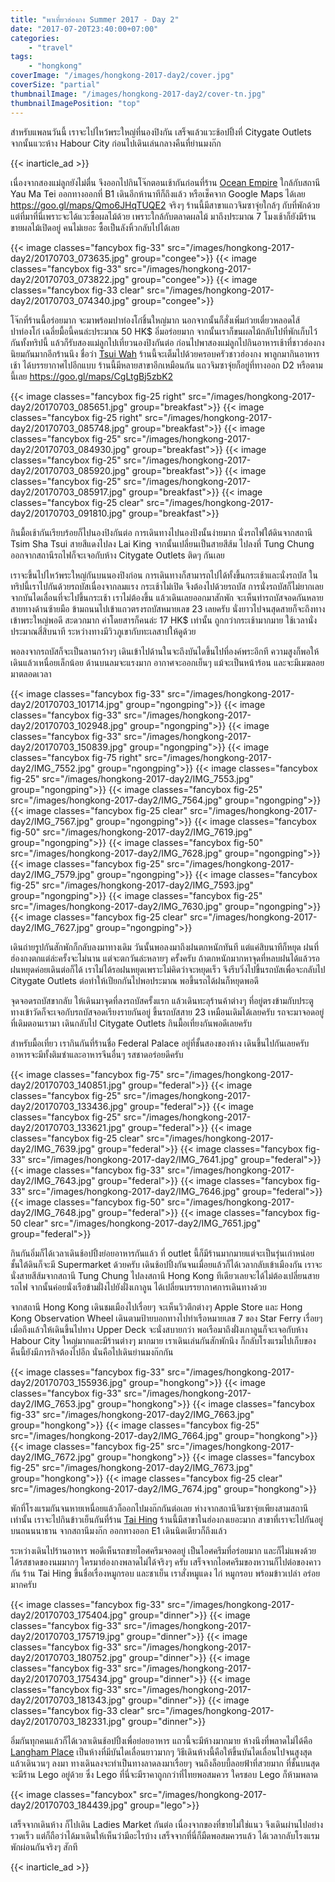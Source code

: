 ```yaml
---
title: "พาเที่ยวฮ่องกง Summer 2017 - Day 2"
date: "2017-07-20T23:40:00+07:00"
categories:
    - "travel"
tags:
    - "hongkong"
coverImage: "/images/hongkong-2017-day2/cover.jpg"
coverSize: "partial"
thumbnailImage: "/images/hongkong-2017-day2/cover-tn.jpg"
thumbnailImagePosition: "top"
---
```


สำหรับแพลนวันนี้ เราจะไปไหว้พระใหญ่ที่นองปิงกัน เสร็จแล้วแวะช้อปปิ้งที่ Citygate Outlets จากนั้นแวะห้าง Habour City ก่อนไปเดินเล่นกลางคืนที่ย่านมงก๊ก

<!--more-->
{{< inarticle_ad >}}

เนื่องจากสองแม่ลูกยังไม่ตื่น จึงออกไปกินโจ๊กตอนเช้ากันก่อนที่ร้าน [Ocean Empire](http://oceanempire.com.hk/?q=en) ใกล้กับสถานี Yau Ma Tei ออกทางออกที่ B1 เดินอีกห้านาทีก็ถึงแล้ว หรือเช็คจาก Google Maps ได้เลย https://goo.gl/maps/Qmo6JHqTUQE2 จริงๆ ร้านนี้มีสาขาแถวจิมซาจุ่ยใกล้ๆ กับที่พักด้วย แต่ที่มาที่นี่เพราะจะได้แวะซื้อผลไม้ด้วย เพราะใกล้กับตลาดผลไม้ มาถึงประมาณ 7 โมงเช้าก็ยังมีร้านขายผลไม้เปิดอยู่ คนไม่เยอะ ซื้อเป็นลังหิ้วกลับไปได้เลย

{{< image classes="fancybox fig-33" src="/images/hongkong-2017-day2/20170703_073635.jpg" group="congee">}}
{{< image classes="fancybox fig-33" src="/images/hongkong-2017-day2/20170703_073822.jpg" group="congee">}}
{{< image classes="fancybox fig-33 clear" src="/images/hongkong-2017-day2/20170703_074340.jpg" group="congee">}}

โจ๊กที่ร้านนี้อร่อยมาก จะมาพร้อมปาท่องโก๋ชิ้นใหญ่มาก นอกจากนั้นก็สั่งเพิ่มก๋วยเตี๋ยวหลอดไส้ปาท่องโก๋ เฉลี่ยมื้อนี้คนล่ะประมาณ 50 HK$ อิ่มอร่อยมาก จากนั้นเราก็ขนผลไม้กลับไปที่พักเก็บไว้กันทั้งทริปนี้ แล้วก็รับสองแม่ลูกไปเที่ยวนองปิงกันต่อ ก่อนไปพาสองแม่ลูกไปกินอาหารเช้าที่ชาวฮ่องกงนิยมกันมากอีกร้านนึง ชื่อว่า [Tsui Wah](http://www.tsuiwah.com/business/restaurant/branches/) ร้านนี้จะเต็มไปด้วยครอบครัวชาวฮ่องกง พาลูกมากินอาหารเช้า ได้บรรยากาศไปอีกแบบ ร้านนี้มีหลายสาขาอีกเหมือนกัน แถวจิมซาจุ่ยก็อยู่ที่ทางออก D2 หรือตามนี้เลย https://goo.gl/maps/CgLtgBj5zbK2

{{< image classes="fancybox fig-25 right" src="/images/hongkong-2017-day2/20170703_085651.jpg" group="breakfast">}}
{{< image classes="fancybox fig-25 right" src="/images/hongkong-2017-day2/20170703_085748.jpg" group="breakfast">}}
{{< image classes="fancybox fig-25" src="/images/hongkong-2017-day2/20170703_084930.jpg" group="breakfast">}}
{{< image classes="fancybox fig-25" src="/images/hongkong-2017-day2/20170703_085920.jpg" group="breakfast">}}
{{< image classes="fancybox fig-25" src="/images/hongkong-2017-day2/20170703_085917.jpg" group="breakfast">}}
{{< image classes="fancybox fig-25 clear" src="/images/hongkong-2017-day2/20170703_091810.jpg" group="breakfast">}}

กินมื้อเช้ากันเรียบร้อยก็ไปนองปิงกันต่อ การเดินทางไปนองปิงนั้นง่ายมาก นั่งรถไฟใต้ดินจากสถานี Tsim Sha Tsui สายสีแดงไปลง Lai King จากนั้นเปลี่ยนเป็นสายสีส้ม ไปลงที่ Tung Chung ออกจากสถานีรถไฟก็จะเจอกับห้าง Citygate Outlets ติดๆ กันเลย

เราจะขึ้นไปไหว้พระใหญ่กันบนนองปิงก่อน การเดินทางก็สามารถไปได้ทั้งขึ้นกระเช้าและนั่งรถบัส ในทริปนี้เราไปกันด้วยรถบัสเนื่องจากลมแรง กระเช้าไม่เปิด จึงต้องไปด้วยรถบัส การนั่งรถบัสก็ไม่ยากเลย จากบันไดเลื่อนที่จะไปขึ้นกระเช้า เราไม่ต้องขึ้น แล้วเดินเลยออกมาสักพัก จะเห็นท่ารถบัสจอดกันหลายสายทางด้านซ้ายมือ ข้ามถนนไปเข้าแถวตรงรถบัสหมายเลข 23 เลยครับ นั่งยาวไปจนสุดสายก็จะถึงทางเข้าพระใหญ่พอดี สะดวกมาก ค่าโดยสารก็คนล่ะ 17 HK$ เท่านั้น ถูกกว่ากระเช้ามากมาย ใช้เวลานั่งประมาณสี่สิบนาที ระหว่างทางมีวิวภูเขากับทะเลสาปให้ดูด้วย 

พอลงจากรถบัสก็จะเป็นลานกว้างๆ เดินเข้าไปด้านในจะถึงบันไดขึ้นไปที่องค์พระอีกที ความสูงก็พอให้เดินแล้วเหนื่อยเล็กน้อย ด้านบนลมจะแรงมาก อากาศจะออกเย็นๆ แม้จะเป็นหน้าร้อน และจะมีเมฆลอยมาตลอดเวลา 

{{< image classes="fancybox fig-33" src="/images/hongkong-2017-day2/20170703_101714.jpg" group="ngongping">}}
{{< image classes="fancybox fig-33" src="/images/hongkong-2017-day2/20170703_102948.jpg" group="ngongping">}}
{{< image classes="fancybox fig-33" src="/images/hongkong-2017-day2/20170703_150839.jpg" group="ngongping">}}
{{< image classes="fancybox fig-75 right" src="/images/hongkong-2017-day2/IMG_7552.jpg" group="ngongping">}}
{{< image classes="fancybox fig-25" src="/images/hongkong-2017-day2/IMG_7553.jpg" group="ngongping">}}
{{< image classes="fancybox fig-25" src="/images/hongkong-2017-day2/IMG_7564.jpg" group="ngongping">}}
{{< image classes="fancybox fig-25 clear" src="/images/hongkong-2017-day2/IMG_7567.jpg" group="ngongping">}}
{{< image classes="fancybox fig-50" src="/images/hongkong-2017-day2/IMG_7619.jpg" group="ngongping">}}
{{< image classes="fancybox fig-50" src="/images/hongkong-2017-day2/IMG_7628.jpg" group="ngongping">}}
{{< image classes="fancybox fig-25" src="/images/hongkong-2017-day2/IMG_7579.jpg" group="ngongping">}}
{{< image classes="fancybox fig-25" src="/images/hongkong-2017-day2/IMG_7593.jpg" group="ngongping">}}
{{< image classes="fancybox fig-25" src="/images/hongkong-2017-day2/IMG_7630.jpg" group="ngongping">}}
{{< image classes="fancybox fig-25 clear" src="/images/hongkong-2017-day2/IMG_7627.jpg" group="ngongping">}}

เดินถ่ายรูปกันสักพักก็กลับลงมาทางเดิม วันนั้นพอลงมาถึงฝนตกหนักทันที แต่แค่สิบนาทีก็หยุด ฝนที่ฮ่องกงตกแต่ล่ะครั้งจะไม่นาน แต่จะตกวันล่ะหลายๆ ครั้งครับ ถ้าตกหนักมากหาจุดที่หลบฝนได้แล้วรอฝนหยุดค่อยเดินต่อก็ได้ เราไม่ได้รอฝนหยุดเพราะไม่คิดว่าจะหยุดเร็ว จึงรีบวิ่งไปขึ้นรถบัสเพื่อจะกลับไป Citygate Outlets ต่อทำให้เปียกกันไปพอประมาณ พอขึ้นรถได้ฝนก็หยุดพอดี

จุดจอดรถบัสขากลับ ให้เดินมาจุดที่ลงรถบัสครั้งแรก แล้วเดินทะลุร้านค้าต่างๆ ที่อยู่ตรงข้ามกับประตูทางเข้าวัดก็จะเจอกับรถบัสจอดเรียงรายกันอยู่ ขึ้นรถบัสสาย 23 เหมือนเดิมได้เลยครับ รถจะมาจอดอยู่ที่เดิมตอนเรามา เดินกลับไป Citygate Outlets กินมื้อเที่ยงกันพอดีเลยครับ

สำหรับมื้อเที่ยว เรากินกันที่ร้านชื่อ Federal Palace อยู่ที่ชั้นสองของห้าง เดินขึ้นไปกันเลยครับ อาหารจะมีทั้งติมซำและอาหารจีนอื่นๆ รสชาดอร่อยดีครับ

{{< image classes="fancybox fig-75" src="/images/hongkong-2017-day2/20170703_140851.jpg" group="federal">}}
{{< image classes="fancybox fig-25" src="/images/hongkong-2017-day2/20170703_133436.jpg" group="federal">}}
{{< image classes="fancybox fig-25" src="/images/hongkong-2017-day2/20170703_133621.jpg" group="federal">}}
{{< image classes="fancybox fig-25 clear" src="/images/hongkong-2017-day2/IMG_7639.jpg" group="federal">}}
{{< image classes="fancybox fig-33" src="/images/hongkong-2017-day2/IMG_7641.jpg" group="federal">}}
{{< image classes="fancybox fig-33" src="/images/hongkong-2017-day2/IMG_7643.jpg" group="federal">}}
{{< image classes="fancybox fig-33" src="/images/hongkong-2017-day2/IMG_7646.jpg" group="federal">}}
{{< image classes="fancybox fig-50" src="/images/hongkong-2017-day2/IMG_7648.jpg" group="federal">}}
{{< image classes="fancybox fig-50 clear" src="/images/hongkong-2017-day2/IMG_7651.jpg" group="federal">}}

กินกันอิ่มก็ได้เวลาเดินช้อปปิ้งย่อยอาหารกันแล้ว ที่ outlet นี้ก็มีร้านมากมายแต่จะเป็นรุ่นเก่าหน่อย ชั้นใต้ดินก็จะมี Supermarket ด้วยครับ เดินช้อปปิ้งกันจนเมื่อยแล้วก็ได้เวลากลับเข้าเมืองกัน เราจะนั่งสายสีส้มจากสถานี Tung Chung ไปลงสถานี Hong Kong ทีเดียวเลยจะได้ไม่ต้องเปลี่ยนสายรถไฟ จากนั้นค่อยนั่งเรือข้ามฝั่งไปยังฝั่งเกาลูน ได้เปลี่ยนบรรยากาศการเดินทางด้วย

จากสถานี Hong Kong เดินชมเมืองไปเรื่อยๆ จะเห็นวิวตึกต่างๆ Apple Store และ Hong Kong Observation Wheel เดินตามป้ายบอกทางไปท่าเรือหมายเลข 7 ของ Star Ferry เรื่อยๆ เมื่อถึงแล้วให้เดินขึ้นไปทาง Upper Deck จะนั่งสบายกว่า พอเรือมาถึงฝั่งเกาลูนก็จะเจอกับห้าง Habour City ใหญ่มากและมีร้านต่างๆ มากมาย เราเดินเล่นกันสักพักนึง ก็กลับโรงแรมไปเก็บของ คืนนี้ยังมีภารกิจต้องไปอีก นั่นคือไปเดินย่านมงก๊กกัน

{{< image classes="fancybox fig-33" src="/images/hongkong-2017-day2/20170703_155936.jpg" group="hongkong">}}
{{< image classes="fancybox fig-33" src="/images/hongkong-2017-day2/IMG_7653.jpg" group="hongkong">}}
{{< image classes="fancybox fig-33" src="/images/hongkong-2017-day2/IMG_7663.jpg" group="hongkong">}}
{{< image classes="fancybox fig-25" src="/images/hongkong-2017-day2/IMG_7664.jpg" group="hongkong">}}
{{< image classes="fancybox fig-25" src="/images/hongkong-2017-day2/IMG_7672.jpg" group="hongkong">}}
{{< image classes="fancybox fig-25" src="/images/hongkong-2017-day2/IMG_7673.jpg" group="hongkong">}}
{{< image classes="fancybox fig-25 clear" src="/images/hongkong-2017-day2/IMG_7674.jpg" group="hongkong">}}

พักที่โรงแรมกันจนหายเหนื่อยแล้วก็ออกไปมงก๊กกันต่อเลย ห่างจากสถานีจิมซาจุ่ยเพียงสามสถานีเท่านั้น เราจะไปกินข้าวเย็นกันที่ร้าน [Tai Hing](http://www.taihingroast.com.hk/index.php) ร้านนี้มีสาขาในฮ่องกงเยอะมาก สาขาที่เราจะไปกันอยู่บนถนนนาธาน จากสถานีมงก๊ก ออกทางออก E1 เดินนิดเดียวก็ถึงแล้ว

ระหว่างเดินไปร้านอาหาร พอดีเห็นรถขายไอศครีมจอดอยู่ เป็นไอศครีมที่อร่อยมาก และก็ไม่แพงด้วย ได้รสชาดของนมมากๆ ใครมาฮ่องกงพลาดไม่ได้จริงๆ ครับ เสร็จจากไอศครีมของหวานก็ไปต่อของคาวกัน ร้าน Tai Hing ขึ้นชื่อเรื่องหมูกรอบ และชาเย็น เราสั่งหมูแดง ไก่ หมูกรอบ พร้อมข้าวเปล่า อร่อยมากครับ

{{< image classes="fancybox fig-33" src="/images/hongkong-2017-day2/20170703_175404.jpg" group="dinner">}}
{{< image classes="fancybox fig-33" src="/images/hongkong-2017-day2/20170703_175719.jpg" group="dinner">}}
{{< image classes="fancybox fig-33" src="/images/hongkong-2017-day2/20170703_180752.jpg" group="dinner">}}
{{< image classes="fancybox fig-33" src="/images/hongkong-2017-day2/20170703_175434.jpg" group="dinner">}}
{{< image classes="fancybox fig-33" src="/images/hongkong-2017-day2/20170703_181343.jpg" group="dinner">}}
{{< image classes="fancybox fig-33 clear" src="/images/hongkong-2017-day2/20170703_182331.jpg" group="dinner">}}

อิ่มกันทุกคนแล้วก็ได้เวลาเดินช้อปปิ้งเพื่อย่อยอาหาร แถวนี้จะมีห้างมากมาย ห้างนึงที่พลาดไม่ได้คือ [Langham Place](https://goo.gl/maps/Svfd2nYgxkM2) เป็นห้างที่มีบันไดเลื่อนยาวมากๆ วิธีเดินห้างนี้คือให้ขึ้นบันไดเลื่อนไปจนสูงสุด แล้วเดินวนๆ ลงมา ทางเดินลงจะทำเป็นทางลาดลงมาเรื่อยๆ จนถึงล็อบบี้ลอยฟ้าที่สวยมาก ที่ชั้นบนสุดจะมีร้าน Lego อยู่ด้วย ซึ่ง Lego ที่นี่จะมีราคาถูกกว่าที่ไทยพอสมควร ใครชอบ Lego ก็ห้ามพลาด

{{< image classes="fancybox" src="/images/hongkong-2017-day2/20170703_184439.jpg" group="lego">}}

เสร็จจากเดินห้าง ก็ไปเดิน Ladies Market กันต่อ เนื่องจากของที่ขายไม่ใช่แนว จึงเดินผ่านไปอย่างรวดเร็ว แต่ก็ถือว่าได้มาเดินให้เห็นว่ามีอะไรบ้าง เสร็จจากที่นี่ก็มืดพอสมควรแล้ว ได้เวลากลับโรงแรมพักผ่อนกันจริงๆ สักที

{{< inarticle_ad >}}
